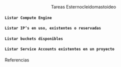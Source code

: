 <div align="center">
Tareas Esternocleidomastoideo
</div>

#### ```Listar Compute Engine```

#### ```Listar IP’s en uso, existentes o reservadas```

#### ```Listar buckets disponibles```

#### ```Listar Service Accounts existentes en un proyecto```

<div align="left">
 Referencias
</div>